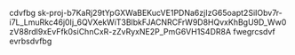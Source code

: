 cdvfbg
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
fwegrcsdvf
evrbsdvfbg
